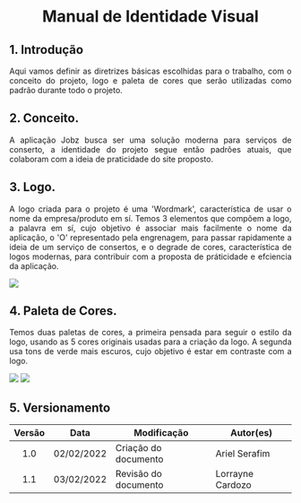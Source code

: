 # <center> Manual de Identidade Visual

## 1. Introdução

<p align = "justify">
	Aqui vamos definir as diretrizes básicas escolhidas para o trabalho, com o conceito do projeto, logo e paleta de cores que serão utilizadas como padrão durante todo o projeto.
</p>

## 2. Conceito.

<p align = "justify">
	A aplicação Jobz busca ser uma solução moderna para serviços de conserto, a identidade do projeto segue então padrões atuais, que colaboram com a ideia de praticidade do site proposto.
</p>

## 3. Logo.

<p align = "justify">
	A logo criada para o projeto é uma 'Wordmark', característica de usar o nome da empresa/produto em sí.
	Temos 3 elementos que compõem a logo, a palavra em sí, cujo objetivo é associar mais facilmente o nome da aplicação, o 'O' representado pela engrenagem, para passar rapidamente a ideia de um serviço de consertos, e o degrade de cores, característica de logos modernas, para contribuir com a proposta de práticidade e efciencia da aplicação.
</p>

<img src='assets/images/guia_estilo/logo.png' width=auto height=auto>

## 4. Paleta de Cores.

<p align = "justify">
	Temos duas paletas de cores, a primeira pensada para seguir o estilo da logo, usando as 5 cores originais usadas para a criação da logo.
	A segunda usa tons de verde mais escuros, cujo objetivo é estar em contraste com a logo.
</p>

<img src='assets/images/guia_estilo/colorpallet1.jpg' width=auto height=auto>

<img src='assets/images/guia_estilo/colorpallet2.jpg' width=auto height=auto>

## 5. Versionamento

| Versão | Data       | Modificação          | Autor(es)        |
| :----: | ---------- | -------------------- | ---------------- |
|  1.0   | 02/02/2022 | Criação do documento | Ariel Serafim    |
|  1.1   | 03/02/2022 | Revisão do documento | Lorrayne Cardozo |
